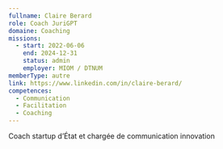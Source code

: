```yaml
---
fullname: Claire Berard
role: Coach JuriGPT
domaine: Coaching
missions:
  - start: 2022-06-06
    end: 2024-12-31
    status: admin
    employer: MIOM / DTNUM
memberType: autre
link: https://www.linkedin.com/in/claire-berard/
competences:
  - Communication
  - Facilitation
  - Coaching
---
```

Coach startup d’État et chargée de communication innovation